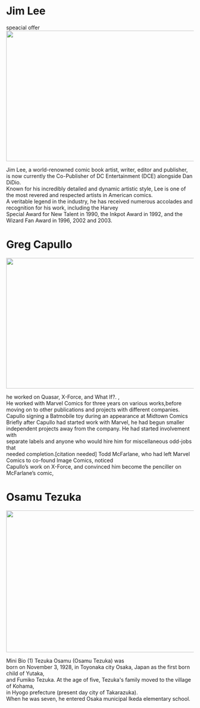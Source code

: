 <html>
<head>
    <link rel="stylesheet" href="stylesheet.css">
    <script src="nice.js"></script>
<title> my webpage </title>
</head>
<body>
<h1>Jim Lee</H1>
  <div id= "content">
    <div id= "title"> speacial offer</div>


<img src="https://static3.srcdn.com/wordpress/wp-content/uploads/2021/05/Jim-Lee-DC-Comics.jpg"  width="600"  height="350"/>

 <p>Jim Lee, a world-renowned comic book artist, writer, editor and publisher,<br>
     is now currently the Co-Publisher of DC Entertainment (DCE) alongside Dan DiDio.<br>
Known for his incredibly detailed and dynamic artistic style, Lee is one of the most revered and respected artists in American comics.<br>
 A veritable legend in the industry, he has received numerous accolades and recognition for his work, including the Harvey<br>
  Special Award for New Talent in 1990, the Inkpot Award in 1992, and the Wizard Fan Award in 1996, 2002 and 2003.</p> 



<h1> Greg Capullo </h1>

<img src="https://th.bing.com/th/id/R2393bad52d6127fd9755177896a46238?rik=37ZCcPL59pzSiA&riu=http%3a%2f%2fwww.popculthq.com%2fwp-content%2fuploads%2f2017%2f05%2fGreg-Capullo.jpg&ehk=Q7Gk8wyWU1UaecmxvOZJS6lwHINtmd8N7FaAajipmDs%3d&risl=&pid=ImgRaw"  width="600"  height="350"/>

<p> he worked on Quasar, X-Force, and What If?. 
,<br>He worked with Marvel Comics for three years on various works,before<br>
moving on to other publications and projects with different companies.<br>
Capullo signing a Batmobile toy during an appearance at Midtown Comics
<br>Briefly after Capullo had started work with Marvel, he had begun smaller <br>
independent projects away from the company. He had started involvement with <br>
separate labels and anyone who would hire him for miscellaneous odd-jobs that<br>
 needed completion.[citation needed]
Todd McFarlane, who had left Marvel Comics to co-found Image Comics, noticed <br>
Capullo’s work on X-Force, and convinced him become the penciller on McFarlane’s comic, 
</p>

<h1> Osamu Tezuka </h1>

<img src="https://th.bing.com/th/id/R509eb3b77ca4e1fd0c964a72a0ba1781?rik=4WL1gr4%2bQh0Wlw&pid=ImgRaw"  width="600"  height="380"/>

<p>Mini Bio (1) Tezuka Osamu (Osamu Tezuka) was<br>
     born on November 3, 1928, in Toyonaka city Osaka, Japan as the first born child of Yutaka,<br>
 and Fumiko Tezuka. At the age of five, Tezuka's family moved to the village of Kohama,<br>
  in Hyogo prefecture (present day city of Takarazuka). <br>
  When he was seven, he entered Osaka municipal Ikeda elementary school.</p>
</body>
</html>

